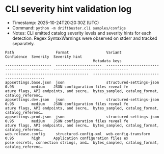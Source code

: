 # CLI severity hint validation log

- Timestamp: 2025-10-24T20:20:30Z (UTC)
- Command: `python -m driftbuster.cli samples/configs`
- Notes: CLI emitted catalog severity levels and severity hints for each detection. Regex SyntaxWarnings were observed on stderr and tracked separately.

```
Path                   Format                 Variant                   Confidence  Severity  Severity hint
                                        Metadata keys
---------------------  ---------------------  ------------------------  ----------  --------  ----------------------------------
--------------------------------------  ------------------------------------------------
appsettings.base.json  json                   structured-settings-json  0.95        medium    JSON configuration files reveal fe
ature flags, API endpoints, and secre…  bytes_sampled, catalog_format, catalog_referenc…
appsettings.dev.json   json                   structured-settings-json  0.95        medium    JSON configuration files reveal fe
ature flags, API endpoints, and secre…  bytes_sampled, catalog_format, catalog_referenc…
appsettings.prod.json  json                   structured-settings-json  0.95        medium    JSON configuration files reveal fe
ature flags, API endpoints, and secre…  bytes_sampled, catalog_format, catalog_referenc…
web.release.config     structured-config-xml  web-config-transform      0.95        high      Application configuration files ex
pose secrets, connection strings, and…  bytes_sampled, catalog_format, catalog_referenc…
```
